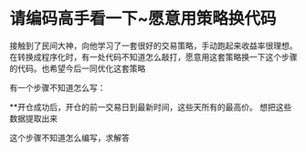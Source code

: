 # 请编码高手看一下~愿意用策略换代码

接触到了民间大神，向他学习了一套很好的交易策略，手动跑起来收益率很理想。在转换成程序化时，有一处代码不知道怎么敲打，愿意用这套策略换一下这个步骤的代码。也希望今后一同优化这套策略

有一个步骤不知道怎么写：

**开仓成功后，开仓的前一交易日到最新时间，这些天所有的最高价。
想把这些数据提取出来

这个步骤不知道怎么编写，求解答
